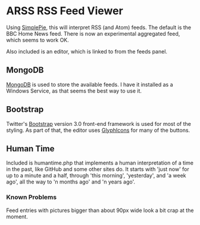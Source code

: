 # ARSS RSS Feed Viewer

Using [SimplePie](http://simplepie.org), this will interpret RSS (and Atom) 
feeds. The default is the BBC Home News feed. There is now an experimental 
aggregated feed, which seems to work OK.

Also included is an editor, which is linked to from the feeds panel.

## MongoDB

[MongoDB](http://www.mongodb.org) is used to store the available feeds.
I have it installed as a Windows Service, as that seems the best way to use it.

## Bootstrap

Twitter's [Bootstrap](http://getbootstrap.com/) version 3.0 front-end framework
is used for most of the styling. As part of that, the editor uses 
[GlyphIcons](http://glyphicons.com/) for many of the buttons.

## Human Time

Included is humantime.php that implements a human interpretation of a time 
in the past, like GitHub and some other sites do. 
It starts with 'just now' for up to a minute and a half, through 'this morning', 
'yesterday', and 'a week ago', all the way to 'n months ago' and 'n years ago'.

### Known Problems

Feed entries with pictures bigger than about 90px wide look a bit crap at 
the moment.
